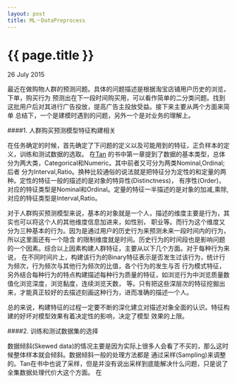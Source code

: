```yaml
---
layout: post
title: ML－DataPreprocess
---
```


{{ page.title }}
=========
<p class="meta" >26 July 2015</p>

最近在做购物人群的预测问题。具体的问题描述是根据淘宝店铺用户历史的浏览，下单，购买行为
预测出在下一段时间购买用，可以看作简单的二分类问题。找到这批用户后对其进行广告投放，提高广告主投放受益。接下来主要从两个方面来简单
总结下，一个是建模时遇到的问题，另外一个是对业务的理解上。

####1. 人群购买预测模型特征构建相关

在任务确定的时候，首先确定了下问题的定义以及可能用到的特征，正负样本的定义，训练和测试数据的选取。
在[Tan](http://www.amazon.com/Introduction-Data-Mining-1st-first/dp/B006UTDDJU/ref=mt_hardcover?_encoding=UTF8&me=)
的书中第一章提到了数据的基本类型，总体分为两大类，Categorical和Numeric。其中前者又可分为两类Nominal,Ordinal;后者
分为Interval,Ratio。换种比较通俗的说法就是把特征分为定性的和定量的两种。定性的特征一般的描述的是对象的特异性(Distinctness)，
有序性(Order)，对应的特征类型是Nominal和Ordinal。定量的特征一半描述的是对象的加减,乘除,对应的特征类型是Interval,Ratio。

对于人群购买预测模型来说，基本的对象就是一个人，描述的维度主要是行为，其实也可以将这个人的其他维度信息加进来，如性别，
职业等。而行为这个维度又分为三种基本的行为。因为是通过用户的历史行为来预测未来一段时间内的行为，所以这里面还有一个隐含
的限制维度就是时间。历史行为的时间段也是影响问题的一个因素。综合以上因素构建人群特征，主要从以下几个方面。对于每种行为来说，
在不同时间片上，构建该行为的Binary特征表示是否发生过该行为，统计行为频次，行为频次与其他行为频次的比值，各个行为的发生与否
行为模式特征，另外结合每种行为的特点构建描述每种行为质量的特征，如浏览行为中浏览质量数值化浏览深度，浏览黏度，连续浏览天数，
等。只有把这些深层次的特征挖掘出来，才能真正较好的去描述刻画这种行为，进而准确的描述一个人。

总的来说，构建特征的过程一定要不断的深化建立对描述对象全面的认识。特征构建的好坏对模型效果有着决定性的影响，决定了模型
效果的上限。

####2. 训练和测试数据集的选择

数据倾斜(Skewed data)的情况主要是因为实际上很多人会看了不买的，那么这时候整体样本就会倾斜。数据倾斜一般的处理方法都是
通过采样(Sampling)来调整的。Tan在书中也说了采样，但是并没有说出采样到底能解决什么问题，只是说了全集数据处理代价大这个方面。
在



